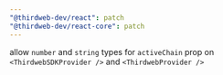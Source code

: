 ```yaml
---
"@thirdweb-dev/react": patch
"@thirdweb-dev/react-core": patch
---
```


allow `number` and `string` types for `activeChain` prop on `<ThirdwebSDKProvider />` and `<ThirdwebProvider />`
